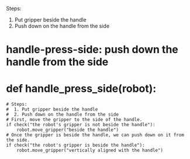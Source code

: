 

Steps:
1. Put gripper beside the handle
2. Push down on the handle from the side

# handle-press-side: push down the handle from the side
# def handle_press_side(robot):
    # Steps:
    #  1. Put gripper beside the handle
    #  2. Push down on the handle from the side
    # First, move the gripper to the side of the handle.
    if check("the robot's gripper is not beside the handle"):
        robot.move_gripper("beside the handle")
    # Once the gripper is beside the handle, we can push down on it from the side.
    if check("the robot's gripper is beside the handle"):
        robot.move_gripper("vertically aligned with the handle")